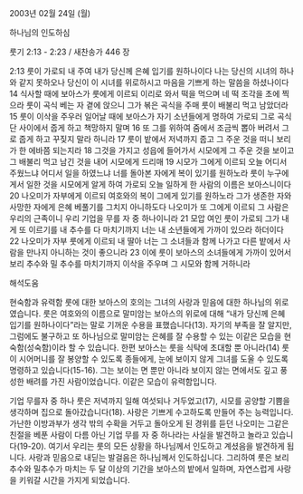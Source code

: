 2003년 02월 24일 (월)

하나님의 인도하심



룻기 2:13 - 2:23 / 새찬송가 446 장


2:13 룻이 가로되 내 주여 내가 당신께 은혜 입기를 원하나이다 나는 당신의 시녀의 하나와 같지 못하오나 당신이 이 시녀를 위로하시고 마음을 기쁘게 하는 말씀을 하셨나이다 14 식사할 때에 보아스가 룻에게 이르되 이리로 와서 떡을 먹으며 네 떡 조각을 초에 찍으라 룻이 곡식 베는 자 곁에 앉으니 그가 볶은 곡식을 주매 룻이 배불리 먹고 남았더라 15 룻이 이삭을 주우러 일어날 때에 보아스가 자기 소년들에게 명하여 가로되 그로 곡식 단 사이에서 줍게 하고 책망하지 말며 16 또 그를 위하여 줌에서 조금씩 뽑아 버려서 그로 줍게 하고 꾸짖지 말라 하니라 17 룻이 밭에서 저녁까지 줍고 그 주운 것을 떠니 보리가 한 에바쯤 되는지라 18 그것을 가지고 성읍에 들어가서 시모에게 그 주운 것을 보이고 그 배불리 먹고 남긴 것을 내어 시모에게 드리매 19 시모가 그에게 이르되 오늘 어디서 주웠느냐 어디서 일을 하였느냐 너를 돌아본 자에게 복이 있기를 원하노라 룻이 누구에게서 일한 것을 시모에게 알게 하여 가로되 오늘 일하게 한 사람의 이름은 보아스니이다 20 나오미가 자부에게 이르되 여호와의 복이 그에게 있기를 원하노라 그가 생존한 자와 사망한 자에게 은혜 베풀기를 그치지 아니하도다 나오미가 또 그에게 이르되 그 사람은 우리의 근족이니 우리 기업을 무를 자 중 하나이니라 21 모압 여인 룻이 가로되 그가 내게 또 이르기를 내 추수를 다 마치기까지 너는 내 소년들에게 가까이 있으라 하더이다 22 나오미가 자부 룻에게 이르되 내 딸아 너는 그 소녀들과 함께 나가고 다른 밭에서 사람을 만나지 아니하는 것이 좋으니라 23 이에 룻이 보아스의 소녀들에게 가까이 있어서 보리 추수와 밀 추수를 마치기까지 이삭을 주우며 그 시모와 함께 거하니라

해석도움





현숙함과 유력함 
룻에 대한 보아스의 호의는 그녀의 사랑과 믿음에 대한 하나님의 위로였습니다. 룻은 여호와의 이름으로 말미암는 보아스의 위로에 대해 “내가 당신께 은혜 입기를 원하나이다”라는 말로 기꺼운 수용을 표했습니다(13). 자기의 부족을 잘 알지만, 그럼에도 불구하고 또 하나님으로 말미암는 은혜를 잘 수용할 수 있는 이같은 모습을 현숙함(성숙함)이라 할 수 있습니다. 한편 보아스는 룻을 식탁에 초대할 뿐 아니라(14) 룻이 시어머니를 잘 봉양할 수 있도록 종들에게, 눈에 보이지 않게 그녀를 도울 수 있도록 명령하고 있습니다(15-16). 그는 보이는 면 뿐만 아니라 보이지 않는 면에서도 깊고 풍성한 배려를 가진 사람이었습니다. 이같은 모습이 유력함입니다. 

기업 무를자 중 하나 
룻은 저녁까지 일해 여섯되나 거두었고(17), 시모를 공양할 기쁨을 생각하며 집으로 돌아갔습니다(18). 사랑은 기쁘게 수고하도록 만들어 주는 능력입니다. 가난한 이방과부가 생각 밖의 수확을 거두고 돌아오게 된 경위를 듣던 나오미는 그같은 친절을 베푼 사람이 다름 아닌 기업 무를 자 중 하나라는 사실을 발견하고 놀라고 있습니다(19-20). 여기서 우리는 룻의 모든 상황을 하나님께서 인도하고 계셨음을 발견하게 됩니다. 사랑과 믿음으로 내딛는 발걸음은 하나님께서 인도하십니다. 그리하여 룻은 보리추수와 밀추수가 마치는 두 달 이상의 기간을 보아스의 밭에서 일하며, 자연스럽게 사랑을 키워갈 시간을 가지게 되었습니다.